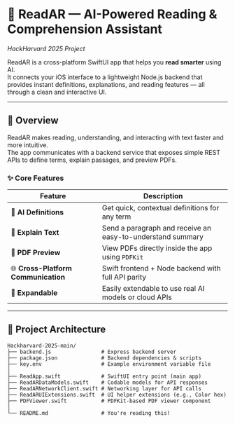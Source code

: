 # 📘 ReadAR — AI-Powered Reading & Comprehension Assistant
*HackHarvard 2025 Project*

ReadAR is a cross-platform SwiftUI app that helps you **read smarter** using AI.  
It connects your iOS interface to a lightweight Node.js backend that provides instant definitions, explanations, and reading features — all through a clean and interactive UI.

---

## 🚀 Overview

ReadAR makes reading, understanding, and interacting with text faster and more intuitive.  
The app communicates with a backend service that exposes simple REST APIs to define terms, explain passages, and preview PDFs.

### ✨ Core Features

| Feature | Description |
|----------|-------------|
| 🧠 **AI Definitions** | Get quick, contextual definitions for any term |
| 💬 **Explain Text** | Send a paragraph and receive an easy-to-understand summary |
| 📄 **PDF Preview** | View PDFs directly inside the app using `PDFKit` |
| 🌐 **Cross-Platform Communication** | Swift frontend + Node backend with full API parity |
| 🧰 **Expandable** | Easily extendable to use real AI models or cloud APIs |

---

## 📂 Project Architecture

```text
Hackharvard-2025-main/
├── backend.js                # Express backend server
├── package.json              # Backend dependencies & scripts
├── key.env                   # Example environment variable file
│
├── ReadApp.swift             # SwiftUI entry point (main app)
├── ReadARDataModels.swift    # Codable models for API responses
├── ReadARNetworkClient.swift # Networking layer for API calls
├── ReadARUIExtensions.swift  # UI helper extensions (e.g., Color hex)
├── PDFViewer.swift           # PDFKit-based PDF viewer component
│
└── README.md                 # You're reading this!

